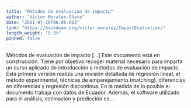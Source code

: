 ```yaml
---
title: "Métodos de evaluación de impacto"
author: "Víctor Morales-Oñate"
date: "2021-07-20T06:06:06Z"
link: "https://bookdown.org/victor_morales/ImpactEvaluation/"
length_weight: "5.5%"
pinned: false
---
```


Métodos de evaluación de impacto [...] Este documento está en construcción. Tiene por objetivo recoger material necesario para impartir un curso aplicado de introducción a métodos de evaluación de impacto. Esta primera versión realiza una revisión detallada de regresión lineal, el método experimental, técnicas de emparejamiento (matching), diferencias en diferencias y regresión discontinua. En la medida de lo posible el documento trabaja con datos de Ecuador. Además, el software utilizado para el análisis, estimación y predicción es ...
